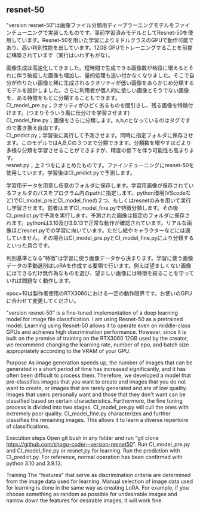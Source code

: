 ## resnet-50  
"version resnet-50"は画像ファイル分類用ディープラーニングモデルをファインチューニングで実装したものです。事前学習済みモデルとしてResnet-50を使用しています。Resnet-50を用いた学習によりミドルクラスのGPUで動作可能であり、高い判別性能を出しています。12GB GPUでトレーニングすることを前提に構築されています（実行はいわずもがな）。  

画像生成は高速化してきました。短時間で生成できる画像数が格段に増えるとそれに伴う破綻した画像も増加し、量的処理も追い付かなくなりました。そこで自分が作りたい画像と稀に生成されるクオリティが低い画像をあらかじめ分類するモデルを設計しました。さらに利用者が個人的に欲しい画像とそうでない画像を、ある特徴をもとに分類することもできます。  
CI_model_pre.py；クオリティがひどく劣るものを間引きし、残る画像を特徴付けます。(つまりそういう風に仕分けを学習させます)  
CI_model_fine.py；画像をさらに分類します。a,b,cとなっているのはタグですので書き換え自由です。  
CI_pridict.py；学習後に実行して予測させます。同時に指定フォルダに保存させます。このモデルではA,B,Cの３つまで分類できます。分類数を増やすほどより多様な分類を学習させることができますが、精度の低下を伴う可能性も高まります。  
resnet.py；上２つをにまとめたものです。ファインチューニングにresnet-50を使用しています。学習後はCI_pridict.pyで予測します。  


学習用データを用意し任意のフォルダに保存します。学習用画像が保存されているフォルダのパスをプログラム内のpathに指定します。python環境(VScodeなど)でCI_model_preとCI_model_fineの２つ、もしくはresnetのみを用いて実行し学習させます。前者はまずCI_model_fine.pyで特徴分類します。その後CI_predict.pyで予測を実行します。予測された画像は指定のフォルダに保存されます。pythonは3.10及び3.9.13で正常な動作が確認されています。リアルな画像ほどresnet.pyでの学習に向いています。ただし絵やキャラクターなどには適していません。その場合はCI_model_pre.pyとCI_model_fine.pyにより分類するといった具合です。

判別基準となる”特徴”は学習に使う画像データから決まります。学習に使う画像データの手動選別はLoRAを作成する要領で行います。例えば望ましくない画像にはできるだけ無作為なものを選び、望ましい画像には特徴を絞ることを守っていれば問題なく動作します。

epoc=10は製作者使用のRTX3060における一定の動作限界です。お使いのGPUに合わせて変更してください。

"version resnet-50" is a fine-tuned implementation of a deep learning model for image file classification. I am using Resnet-50 as a pretrained model. Learning using Resnet-50 allows it to operate even on middle-class GPUs and achieves high discrimination performance. However, since it is built on the premise of training on the RTX3060 12GB used by the creator, we recommend changing the learning rate, number of epo, and batch size appropriately according to the VRAM of your GPU.

Purpose
As image generation speeds up, the number of images that can be generated in a short period of time has increased significantly, and it has often been difficult to process them. Therefore, we developed a model that pre-classifies images that you want to create and images that you do not want to create, or images that are rarely generated and are of low quality. Images that users personally want and those that they don't want can be classified based on certain characteristics. Furthermore, the fine tuning process is divided into two stages. CI_model_pre.py will cull the ones with extremely poor quality. CI_model_fine.py characterizes and further classifies the remaining images. This allows it to learn a diverse repertoire of classifications.

Execution steps
Open git bush in any folder and run "git clone https://github.com/shogo-code/--version-resnet50". Run CI_model_pre.py and CI_model_fine.py or resnet,py for learning. Run the prediction with CI_predict.py. For reference, normal operation has been confirmed with python 3.10 and 3.9.13.

Training
The "features" that serve as discrimination criteria are determined from the image data used for learning. Manual selection of image data used for learning is done in the same way as creating LoRA. For example, if you choose something as random as possible for undesirable images and narrow down the features for desirable images, it will work fine.

